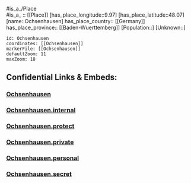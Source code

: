 ﻿---
location: [48.07,9.97] 
mapzoom: [7,12] 
mapmarker: city 
type: City
tags:
- geo/City


SpocWebEntityId: 33055
isDeleted: false
confidential: public

---
#is_a_/Place  
#is_a_ :: [[Place]] 
[has_place_longitude::9.97] 
[has_place_latitude::48.07] 
[name::Ochsenhausen] 
has_place_country:: [[Germany]]  
has_place_province:: [[Baden-Wuerttemberg]] 
[Population::] 
[Unknown::] 


```leaflet
id: Ochsenhausen
coordinates: [[Ochsenhausen]] 
markerFile: [[Ochsenhausen]] 
defaultZoom: 11 
maxZoom: 18
```


## Confidential Links & Embeds: 

### [Ochsenhausen](/_public/Earth/Continent/Europe/Europe~Central/Germany/Germany~West/Baden-Wuerttemberg/counties~BW/Biberach/cities~Biberach/Ochsenhausen.md) 

### [Ochsenhausen.internal](/_internal/Earth/Continent/Europe/Europe~Central/Germany/Germany~West/Baden-Wuerttemberg/counties~BW/Biberach/cities~Biberach/Ochsenhausen.internal.md) 

### [Ochsenhausen.protect](/_protect/Earth/Continent/Europe/Europe~Central/Germany/Germany~West/Baden-Wuerttemberg/counties~BW/Biberach/cities~Biberach/Ochsenhausen.protect.md) 

### [Ochsenhausen.private](/_private/Earth/Continent/Europe/Europe~Central/Germany/Germany~West/Baden-Wuerttemberg/counties~BW/Biberach/cities~Biberach/Ochsenhausen.private.md) 

### [Ochsenhausen.personal](/_personal/Earth/Continent/Europe/Europe~Central/Germany/Germany~West/Baden-Wuerttemberg/counties~BW/Biberach/cities~Biberach/Ochsenhausen.personal.md) 

### [Ochsenhausen.secret](/_secret/Earth/Continent/Europe/Europe~Central/Germany/Germany~West/Baden-Wuerttemberg/counties~BW/Biberach/cities~Biberach/Ochsenhausen.secret.md) 
